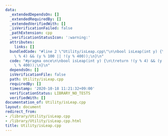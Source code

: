 ```yaml
---
data:
  _extendedDependsOn: []
  _extendedRequiredBy: []
  _extendedVerifiedWith: []
  _isVerificationFailed: false
  _pathExtension: cpp
  _verificationStatusIcon: ':warning:'
  attributes:
    links: []
  bundledCode: "#line 2 \"Utility/isLeap.cpp\"\n\nbool isLeap(int y) {\n\treturn !(y\
    \ % 4) && (y % 100 || !(y % 400));\n}\n"
  code: "#pragma once\n\nbool isLeap(int y) {\n\treturn !(y % 4) && (y % 100 || !(y\
    \ % 400));\n}\n"
  dependsOn: []
  isVerificationFile: false
  path: Utility/isLeap.cpp
  requiredBy: []
  timestamp: '2020-10-18 11:21:32+09:00'
  verificationStatus: LIBRARY_NO_TESTS
  verifiedWith: []
documentation_of: Utility/isLeap.cpp
layout: document
redirect_from:
- /library/Utility/isLeap.cpp
- /library/Utility/isLeap.cpp.html
title: Utility/isLeap.cpp
---
```

